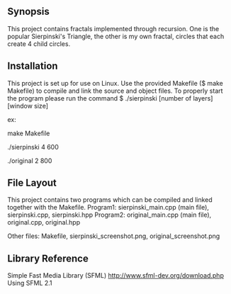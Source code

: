 
## Synopsis

This project contains fractals implemented through recursion. One is the popular Sierpinski's Triangle, the other is my own fractal, circles that each create 4 child circles.

## Installation

This project is set up for use on Linux. Use the provided Makefile ($ make Makefile) to compile and link the source and object files.
To properly start the program please run the command $ ./sierpinski [number of layers] [window size]

ex:

make Makefile

./sierpinski 4 600

./original 2 800

## File Layout
This project contains two programs which can be compiled and linked together with the Makefile.
Program1: sierpinski_main.cpp (main file), sierpinski.cpp, sierpinski.hpp
Program2: original_main.cpp (main file), original.cpp, original.hpp

Other files: Makefile, sierpinski_screenshot.png, original_screenshot.png

## Library Reference

Simple Fast Media Library (SFML)
http://www.sfml-dev.org/download.php
Using SFML 2.1
